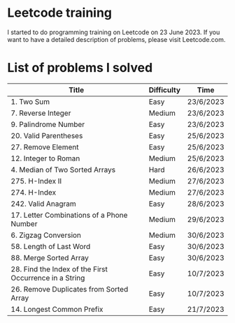# Leetcode training
I started to do programming training on Leetcode on 23 June 2023.
If you want to have a detailed description of  problems, please visit Leetcode.com.

# List of problems I solved
| Title  | Difficulty | Time |
| ------------- | ------------- | ------------- |
| 1. Two Sum  | Easy  | 23/6/2023 |
| 7. Reverse Integer  | Medium  | 23/6/2023 |
| 9. Palindrome Number  | Easy  | 23/6/2023 |
| 20. Valid Parentheses  | Easy  | 25/6/2023 |
| 27. Remove Element  | Easy  | 25/6/2023 |
| 12. Integer to Roman  | Medium  | 25/6/2023 |
| 4. Median of Two Sorted Arrays  | Hard  | 26/6/2023 |
| 275. H-Index II  | Medium  | 27/6/2023 |
| 274. H-Index  | Medium  | 27/6/2023 |
| 242. Valid Anagram  | Easy  | 28/6/2023 |
| 17. Letter Combinations of a Phone Number  | Medium  | 29/6/2023 |
| 6. Zigzag Conversion  | Medium  | 30/6/2023 |
| 58. Length of Last Word  | Easy  | 30/6/2023 |
| 88. Merge Sorted Array  | Easy  | 30/6/2023 |
| 28. Find the Index of the First Occurrence in a String  | Easy  | 10/7/2023 |
| 26. Remove Duplicates from Sorted Array  | Easy  | 10/7/2023 |
| 14. Longest Common Prefix  | Easy  | 21/7/2023 |
